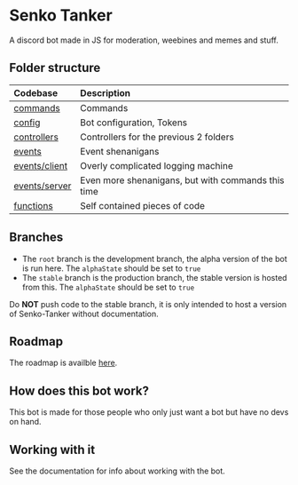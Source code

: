 # Senko Tanker
A discord bot made in JS for moderation, weebines and memes and stuff.

## Folder structure
| Codebase                             | Description                                        |
|:-------------------------------------|:---------------------------------------------------|
| [commands](/src/commands)            | Commands                                           |
| [config](/src/config)                | Bot configuration, Tokens                          |
| [controllers](/src/controllers)      | Controllers for the previous 2 folders             |
| [events](/src/events/)               | Event shenanigans                                  |
| [events/client](/src/events/client)  | Overly complicated logging machine                 |
| [events/server](/src/events/server/) | Even more shenanigans, but with commands this time |
| [functions](/src/functions/)         | Self contained pieces of code                      |

## Branches
* The `root` branch is the development branch, the alpha version of the bot is run here. The `alphaState` should be set to `true`
* The `stable` branch is the production branch, the stable version is hosted from this. The `alphaState` should be set to `true`

Do **NOT** push code to the stable branch, it is only intended to host a version of Senko-Tanker without documentation.

## Roadmap 
The roadmap is availble [here](https://github.com/Senko-Dev/Senko-Tanker/projects/1).

## How does this bot work?
This bot is made for those people who only just want a bot but have no devs on hand.

## Working with it
See the documentation for info about working with the bot.  

